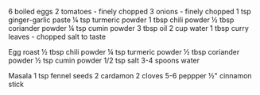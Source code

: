 6 boiled eggs
2 tomatoes - finely chopped
3 onions - finely chopped
1 tsp ginger-garlic paste
¼ tsp turmeric powder
1 tbsp chili powder
½ tbsp coriander powder
¼ tsp cumin powder
3 tbsp oil
2 cup water
1 tbsp curry leaves - chopped
salt to taste

Egg roast 
½ tbsp chili powder
¼ tsp turmeric powder
½ tbsp coriander powder
½ tsp cumin powder
1/2 tsp salt
3-4 spoons water

Masala 
1 tsp fennel seeds
2 cardamon
2 cloves
5-6 peppper
½" cinnamon stick